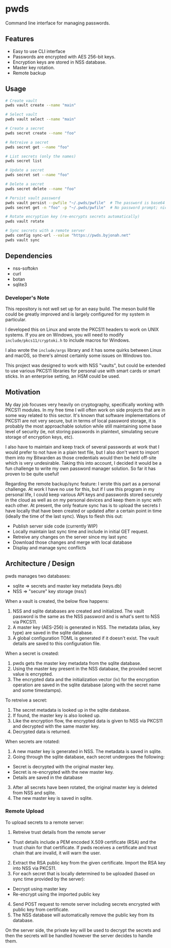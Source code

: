 # pwds

Command line interface for managing passwords.

## Features

* Easy to use CLI interface
* Passwords are encrypted with AES 256-bit keys.
* Encryption keys are stored in NSS database.
* Master key rotation.
* Remote backup

## Usage

```bash
# Create vault
pwds vault create --name "main"

# Select vault
pwds vault select --name "main"

# Create a secret
pwds secret create --name "foo"

# Retreive a secret
pwds secret get --name "foo"

# List secrets (only the names)
pwds secret list

# Update a secret
pwds secret set --name "foo"

# Delete a secret
pwds secret delete --name "foo"

# Persist vault password
pwds vault persist --pwfile "~/.pwds/pwfile"  # The password is base64 encoded
pwds secret get -n "foo" -p "~/.pwds/pwfile"  # No password prompt; nice for scripting!

# Rotate encryption key (re-encrypts secrets automatically)
pwds vault rotate

# Sync secrets with a remote server
pwds config sync-url --value "https://pwds.byjonah.net"
pwds vault sync
```

## Dependencies

* nss-softokn
* curl
* botan
* sqlite3

### Developer's Note

This repository is not well set up for an easy build. The meson build file
could be greatly improved and is largely configured for my system in
particular.

I developed this on Linux and wrote the PKCS11 headers to work on UNIX systems.
If you are on Windows, you will need to modify `include/pkcs11/cryptoki.h` to
include macros for Windows.

I also wrote the `include/args` library and it has some quirks between Linux
and macOS, so there's almost certainly some issues on Windows too.

This project was designed to work with NSS "vaults", but could be extended to
use various PKCS11 libraries for personal use with smart cards or smart sticks.
In an enterprise setting, an HSM could be used.

## Motivation

My day job focuses very heavily on cryptography, specifically working with
PKCS11 modules. In my free time I will often work on side projects that are
in some way related to this sector. It's known that software implementations of
PKCS11 are not very secure, but in terms of local password storage, it is
probably the most approachable solution while still maintaining some base level
of security (ie, not storing passwords in plaintext, simulating secure storage
of encryption keys, etc).

I also have to maintain and keep track of several passwords at work that I would
prefer to not have in a plain text file, but I also don't want to import them
into my Bitwarden as those credentials would then be held off-site which is
very undesirable. Taking this into account, I decided it would be a fun
challenge to write my own password manager solution. So far it has proven to
be quite useful!

Regarding the remote backup/sync feature: I wrote this part as a personal
challenge. At work I have no use for this, but if I use this program in my
personal life, I could keep various API keys and passwords stored securely in
the cloud as well as on my personal devices and keep them in sync with each
other. At present, the only feature sync has is to upload the secrets I have
locally that have been created or updated after a certain point in time (ideally
the time of the last sync). Ways to flesh this out:

* Publish server side code (currently WIP)
* Locally maintain last sync time and include in initial GET request.
* Retreive any changes on the server since my last sync
* Download those changes and merge with local database
* Display and manage sync conflicts

## Architecture / Design

pwds manages two databases:

* sqlite => secrets and master key metadata (keys.db)
* NSS => "secure" key storage (nss/)

When a vault is created, the below flow happens:

1. NSS and sqlite databases are created and initialized. The vault password is
the same as the NSS password and is what's sent to NSS via PKCS11.
2. A master key (AES-256) is generated in NSS. The metadata (alias, key type) are
saved in the sqlite database.
3. A global configuration TOML is generated if it doesn't exist. The vault details
are saved to this configuration file.

When a secret is created:

1. pwds gets the master key metadata from the sqlite database.
2. Using the master key present in the NSS database, the provided secret value
is encrypted.
3. The encrypted data and the initialization vector (iv) for the encryption
operation are saved in the sqlite database (along with the secret name and
some timestamps).

To retreive a secret:

1. The secret metadata is looked up in the sqlite database.
2. If found, the master key is also looked up.
3. Like the encryption flow, the encrypted data is given to NSS via PKCS11
and decrypted with the same master key.
4. Decrypted data is returned.

When secrets are rotated:

1. A new master key is generated in NSS. The metadata is saved in sqlite.
2. Going through the sqlite database, each secret undergoes the following:
  * Secret is decrypted with the original master key.
  * Secret is re-encrypted with the new master key.
  * Details are saved in the database
3. After all secrets have been rotated, the original master key is deleted from
NSS and sqlite.
4. The new master key is saved in sqlite.

### Remote Upload

To upload secrets to a remote server:

1. Retreive trust details from the remote server
  * Trust details include a PEM encoded X.509 certificate (RSA) and the trust chain
    for that certificate. If pwds receives a certificate and trust chain that are
    invalid, it will warn the user.
2. Extract the RSA public key from the given certificate. Import the RSA key into
NSS via PKCS11.
3. For each secret that is locally determined to be uploaded (based on sync time
provided by the server):
  * Decrypt using master key
  * Re-encrypt using the imported public key
4. Send POST request to remote server including secrets encrypted with public key
from certificate.
5. The NSS database will automatically remove the public key from its database.

On the server side, the private key will be used to decrypt the secrets and then
the secrets will be handled however the server decides to handle them.

